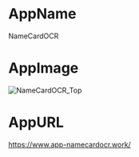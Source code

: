 # AppName
NameCardOCR
# AppImage
![NameCardOCR_Top](https://user-images.githubusercontent.com/60500414/80069906-1781a500-857d-11ea-8cbb-3f1432da7e62.png)
# AppURL
https://www.app-namecardocr.work/
